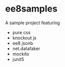 # ee8samples

A sample project featuring

* pure css
* knockout js
* ee8 jsonb
* net.datafaker
* mockito
* junit5
